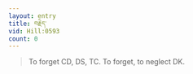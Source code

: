 ```yaml
---
layout: entry
title: བརྗེད་
vid: Hill:0593
count: 0
---
```

> To forget CD, DS, TC\. To forget, to neglect DK\.


